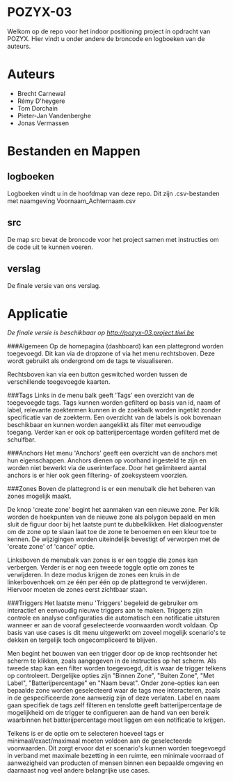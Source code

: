 POZYX-03
===========
Welkom op de repo voor het indoor positioning project in opdracht van POZYX. Hier vindt u onder andere de broncode en logboeken van de auteurs.


Auteurs
============

* Brecht Carnewal
* Rémy D'heygere
* Tom Dorchain
* Pieter-Jan Vandenberghe
* Jonas Vermassen 
 

Bestanden en Mappen
========

logboeken
------
Logboeken vindt u in de hoofdmap van deze repo. Dit zijn .csv-bestanden met naamgeving Voornaam_Achternaam.csv

src
------
De map src bevat de broncode voor het project samen met instructies om de code uit te kunnen voeren.

verslag
------
De finale versie van ons verslag.


Applicatie
============

_De finale versie is beschikbaar op http://pozyx-03.project.tiwi.be_

###Algemeen
Op de homepagina (dashboard) kan een plattegrond worden toegevoegd. Dit kan via de dropzone of via het menu rechtsboven.
Deze wordt gebruikt als ondergrond om de tags te visualiseren.

Rechtsboven kan via een button geswitched worden tussen de verschillende toegevoegde kaarten.

###Tags
Links in de menu balk geeft 'Tags' een overzicht van de toegevoegde tags.
Tags kunnen worden gefilterd op basis van id, naam of label, relevante zoektermen kunnen in de zoekbalk worden ingetikt zonder specificatie van de zoekterm. Een overzicht van de labels is ook bovenaan beschikbaar en kunnen worden aangeklikt als filter met eenvoudige toegang. Verder kan er ook op batterijpercentage worden gefilterd met de schuifbar.

###Anchors
Het menu 'Anchors' geeft een overzicht van de anchors met hun eigenschappen. Anchors dienen op voorhand ingesteld te zijn en worden niet bewerkt via de userinterface. Door het gelimiteerd aantal anchors is er hier ook geen filtering- of zoeksysteem voorzien. 

###Zones
Boven de plattegrond is er een menubalk die het beheren van zones mogelijk maakt.

De knop 'create zone' begint het aanmaken van een nieuwe zone. Per klik worden de hoekpunten van de nieuwe zone als polygon bepaald en men sluit de figuur door bij het laatste punt te dubbelklikken.
Het dialoogvenster om de zone op te slaan laat toe de zone te benoemen en een kleur toe te kennen.
De wijzigingen worden uiteindelijk bevestigt of verworpen met de 'create zone' of 'cancel' optie. 

Linksboven de menubalk van zones is er een toggle die zones kan verbergen. Verder is er nog een tweede toggle optie om zones te verwijderen. In deze modus krijgen de zones een kruis in de linkerbovenhoek om ze één per één op de plattegrond te verwijderen. Hiervoor moeten de zones eerst zichtbaar staan. 

###Triggers
Het laatste menu 'Triggers' begeleid de gebruiker om interactief en eenvoudig nieuwe triggers aan te maken. Triggers zijn controle en analyse configuraties die automatisch een notificatie uitsturen wanneer er aan de vooraf geselecteerde voorwaarden wordt voldaan. Op basis van use cases is dit menu uitgewerkt om zoveel mogelijk scenario's te dekken en tergelijk toch ongecompliceerd te blijven.

Men begint het bouwen van een trigger door op de knop rechtsonder het scherm te klikken, zoals aangegeven in de instructies op het scherm. Als tweede stap kan een filter worden toegevoegd, dit is waar de trigger telkens op controleert. Dergelijke opties zijn "Binnen Zone", "Buiten Zone", "Met Label", "Batterijpercentage" en "Naam bevat". Onder zone-opties kan een bepaalde zone worden geselecteerd waar de tags mee interacteren, zoals in de gespecificeerde zone aanwezig zijn of deze verlaten. Label en naam gaan specifiek de tags zelf filteren en tenslotte geeft batterijpercentage de mogelijkheid om de trigger te configueren aan de hand van een bereik waarbinnen het batterijpercentage moet liggen om een notificatie te krijgen.

Telkens is er de optie om te selecteren hoeveel tags er minimaal/exact/maximaal moeten voldoen aan de geselecteerde voorwaarden. Dit zorgt ervoor dat er scenario's kunnen worden toegevoegd in verband met maximale bezetting in een ruimte, een minimale voorraad of aanwezigheid van producten of mensen binnen een bepaalde omgeving en daarnaast nog veel andere belangrijke use cases.


